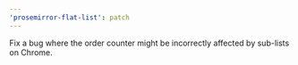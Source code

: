 ```yaml
---
'prosemirror-flat-list': patch
---
```


Fix a bug where the order counter might be incorrectly affected by sub-lists on Chrome.
